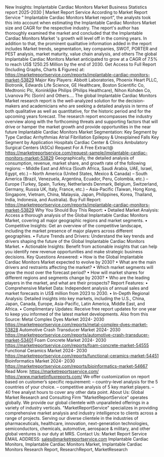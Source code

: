 New Insights: Implantable Cardiac Monitors Market Business Statistics report 2025-2030 | Market Report Service
According to Market Report Service “ Implantable Cardiac Monitors Market report”, the analysts took this into account when estimating the Implantable Cardiac Monitors Market size and CAGR for the respective industry. The report's author has thoroughly examined the market and concluded that the Implantable Cardiac Monitors Market 's growth will level off in the coming years. In addition to that, the prominent qualitative information added in the report includes Market trends, segmentation, key companies, SWOT, PORTER and PEST analysis, market maturity, value chain analysis, and others
The global Implantable Cardiac Monitors Market anticipated to grow at a CAGR of 7.5% to reach US$ 1250.25 Million by the end of 2030.
Get Access to Full Report (Including Graphs, Charts & Figures) at:
https://marketreportservice.com/reports/implantable-cardiac-monitors-market-53829
Major Key Players: Abbott Laboratories, Phoenix Heart PLLC, Biotronik, Edwards Life Science, GE Healthcare, Boston Scientific Co, Medtronic Plc, Koninklijke Philips (Philips Healthcare), Nihon Kohden Co, Livanova Plc (Sorin) and Others….
The global Implantable Cardiac Monitors Market research report is the well-analyzed solution for the decision-makers and academicians who are seeking a detailed analysis in terms of both qualitative as well as quantitative, for the historic period and for the upcoming years forecast. The research report encompasses the industry overview along with the forthcoming threats and supporting factors that will drive or hamper the market growth and provide opportunities in the near future
Implantable Cardiac Monitors Market Segmentation:
Key Segment by Type
Cardiac Arrhythmias
Atrial Fibrillation
Epilepsy & Unexplained Falls
Key Segment by Application
Hospitals
Cardiac Center & Clinics
Ambulatory Surgical Centers (ASCs)
Request For A Free Extract@
https://marketreportservice.com/request-sample/implantable-cardiac-monitors-market-53829
Geographically, the detailed analysis of consumption, revenue, market share, and growth rate of the following regions:
– Middle East and Africa (South Africa, Saudi Arabia, UAE, Israel, Egypt, etc.)
– North America (United States, Mexico & Canada)
– South America (Brazil, Venezuela, Argentina, Ecuador, Peru, Colombia, etc.)
– Europe (Turkey, Spain, Turkey, Netherlands Denmark, Belgium, Switzerland, Germany, Russia UK, Italy, France, etc.)
– Asia-Pacific (Taiwan, Hong Kong, Singapore, Vietnam, China, Malaysia, Japan, Philippines, Korea, Thailand, India, Indonesia, and Australia).
Buy Full Report:
https://marketreportservice.com/reports/implantable-cardiac-monitors-market-53829
Why You Should Buy This Report:
•	Detailed Market Analysis: Access a thorough analysis of the Global Implantable Cardiac Monitors Market, covering all major geographic regions and market segments.
•	Competitive Insights: Get an overview of the competitive landscape, including the market presence of major players across different geographies.
•	Future Trends and Drivers: Understand the key trends and drivers shaping the future of the Global Implantable Cardiac Monitors Market.
•	Actionable Insights: Benefit from actionable insights that can help you identify new revenue opportunities and make strategic business decisions.
Key Questions Answered:
•	How is the Global Implantable Cardiac Monitors Market expected to evolve by 2030?
•	What are the main drivers and restraints affecting the market?
•	Which market segments will grow the most over the forecast period?
•	How will market shares for different regions and segments change by 2030?
•	Who are the leading players in the market, and what are their prospects?
Report Features:
•	Comprehensive Market Data: Independent analysis of annual sales and market forecasts in US$ million from 2023 to 2030.
•	In-Depth Regional Analysis: Detailed insights into key markets, including the U.S., China, Japan, Canada, Europe, Asia-Pacific, Latin America, Middle East, and Africa.
•	Complimentary Updates: Receive free report updates for one year to keep you informed of the latest market developments.
Also from this Source:
Metal Complex Dyes Market 2024- 2030
https://marketreportservice.com/reports/metal-complex-dyes-market-53828
Automotive Crash Transducer Market 2024- 2030
https://marketreportservice.com/reports/automotive-crash-transducer-market-53401
Foam Concrete Market 2024- 2030
https://marketreportservice.com/reports/foam-concrete-market-54555
Functional Ceramics Market 2024- 2030
https://marketreportservice.com/reports/functional-ceramics-market-54451
Bioinformatics Market 2024- 2030
https://marketreportservice.com/reports/bioinformatics-market-54667
Read More:
https://marketreportsservice.com/
https://www.marketinfluxreports.com/
We offer customization on report based on customer’s specific requirement:
– country-level analysis for the 5 countries of your choice.
– competitive analysis of 5 key market players.
– 40 free analyst hours to cover any other data point.
About Us:
Global Market Research and Consulting Firm "MarketReportService" operates globally. We provide our global clientele with unparalleled offerings in a variety of industry verticals. "MarketReportService" specializes in providing comprehensive market analysis and industry intelligence to clients across a range of projects. Serving our diverse clientele in the industries of pharmaceuticals, healthcare, innovation, next-generation technologies, semiconductors, chemicals, automotive, aerospace & military, and other global ventures is our duty at MRS.
Contact Us:
Market Report Service
EMAIL ADDRESS: sales@marketreportservice.com
Implantable Cardiac Monitors, Implantable Cardiac Monitors Market, Implantable Cardiac Monitors Research Report, ResearchReport, MarketResearch
